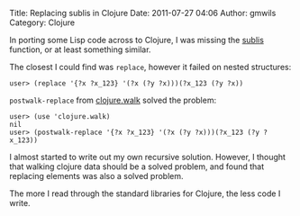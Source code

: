 Title: Replacing sublis in Clojure
Date: 2011-07-27 04:06
Author: gmwils
Category: Clojure

In porting some Lisp code across to Clojure, I was missing the
[sublis][] function, or at least something similar.

The closest I could find was `replace`, however it failed on nested
structures:

    user> (replace '{?x ?x_123} '(?x (?y ?x)))(?x_123 (?y ?x))

`postwalk-replace` from [clojure.walk][] solved the problem:

    user> (use 'clojure.walk)
    nil
    user> (postwalk-replace '{?x ?x_123} '(?x (?y ?x)))(?x_123 (?y ?x_123))

I almost started to write out my own recursive solution. However, I
thought that walking clojure data should be a solved problem, and found
that replacing elements was also a solved problem.

The more I read through the standard libraries for Clojure, the less
code I write.

  [sublis]: http://www.audacity-forum.de/download/edgar/nyquist/nyquist-doc/xlisp/xlisp-ref/xlisp-ref-267.htm
  [clojure.walk]: http://richhickey.github.com/clojure/clojure.walk-api.html
